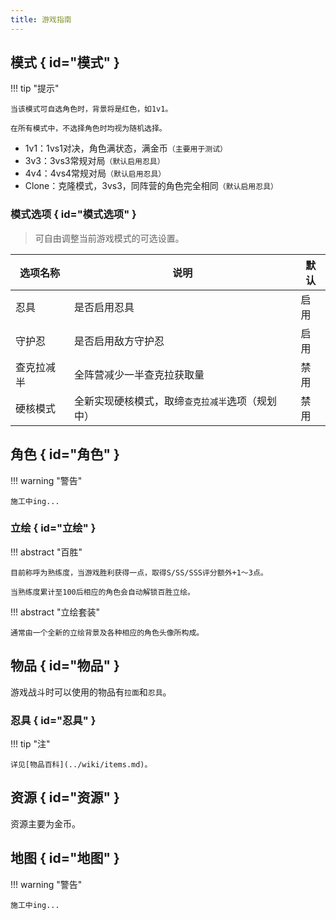```yaml
---
title: 游戏指南
---
```


## 模式 { id="模式" }

!!! tip "提示"

    当该模式可自选角色时，背景将是红色，如1v1。

    在所有模式中，不选择角色时均视为随机选择。

- 1v1：1vs1对决，角色满状态，满金币`（主要用于测试）`
- 3v3：3vs3常规对局`（默认启用忍具）`
- 4v4：4vs4常规对局`（默认启用忍具）`
- Clone：克隆模式，3vs3，同阵营的角色完全相同`（默认启用忍具）`

### 模式选项 { id="模式选项" }

> 可自由调整当前游戏模式的可选设置。

| 选项名称   | 说明                                             | 默认 |
| ---------- | ------------------------------------------------ | ---- |
| 忍具       | 是否启用忍具                                     | 启用 |
| 守护忍     | 是否启用敌方守护忍                               | 启用 |
| 查克拉减半 | 全阵营减少一半查克拉获取量                       | 禁用 |
| 硬核模式   | 全新实现硬核模式，取缔`查克拉减半`选项（规划中） | 禁用 |

## 角色 { id="角色" }

!!! warning "警告"

    施工中ing...

### 立绘 { id="立绘" }

!!! abstract "百胜"

    目前称呼为熟练度，当游戏胜利获得一点，取得S/SS/SSS评分额外+1～3点。

    当熟练度累计至100后相应的角色会自动解锁百胜立绘。

!!! abstract "立绘套装"

    通常由一个全新的立绘背景及各种相应的角色头像所构成。

## 物品 { id="物品" }

游戏战斗时可以使用的物品有`拉面`和`忍具`。

### 忍具 { id="忍具" }

!!! tip "注"

    详见[物品百科](../wiki/items.md)。

## 资源 { id="资源" }

资源主要为金币。

## 地图 { id="地图" }

!!! warning "警告"

    施工中ing...
